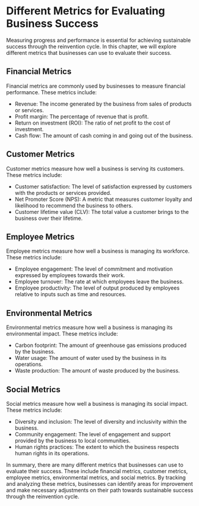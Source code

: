 Different Metrics for Evaluating Business Success
================================================================================================

Measuring progress and performance is essential for achieving sustainable success through the reinvention cycle. In this chapter, we will explore different metrics that businesses can use to evaluate their success.

Financial Metrics
-----------------

Financial metrics are commonly used by businesses to measure financial performance. These metrics include:

* Revenue: The income generated by the business from sales of products or services.
* Profit margin: The percentage of revenue that is profit.
* Return on investment (ROI): The ratio of net profit to the cost of investment.
* Cash flow: The amount of cash coming in and going out of the business.

Customer Metrics
----------------

Customer metrics measure how well a business is serving its customers. These metrics include:

* Customer satisfaction: The level of satisfaction expressed by customers with the products or services provided.
* Net Promoter Score (NPS): A metric that measures customer loyalty and likelihood to recommend the business to others.
* Customer lifetime value (CLV): The total value a customer brings to the business over their lifetime.

Employee Metrics
----------------

Employee metrics measure how well a business is managing its workforce. These metrics include:

* Employee engagement: The level of commitment and motivation expressed by employees towards their work.
* Employee turnover: The rate at which employees leave the business.
* Employee productivity: The level of output produced by employees relative to inputs such as time and resources.

Environmental Metrics
---------------------

Environmental metrics measure how well a business is managing its environmental impact. These metrics include:

* Carbon footprint: The amount of greenhouse gas emissions produced by the business.
* Water usage: The amount of water used by the business in its operations.
* Waste production: The amount of waste produced by the business.

Social Metrics
--------------

Social metrics measure how well a business is managing its social impact. These metrics include:

* Diversity and inclusion: The level of diversity and inclusivity within the business.
* Community engagement: The level of engagement and support provided by the business to local communities.
* Human rights practices: The extent to which the business respects human rights in its operations.

In summary, there are many different metrics that businesses can use to evaluate their success. These include financial metrics, customer metrics, employee metrics, environmental metrics, and social metrics. By tracking and analyzing these metrics, businesses can identify areas for improvement and make necessary adjustments on their path towards sustainable success through the reinvention cycle.

